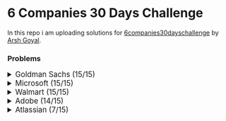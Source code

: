 # 6 Companies 30 Days Challenge

In this repo i am uploading solutions for [6companies30dayschallenge](https://www.proelevate.in/dsa-practice/6-companies-30-days) by [Arsh Goyal](https://www.linkedin.com/in/arshgoyal/).

### Problems

<details>
<summary style="font-size: 1.2em">Goldman Sachs (15/15)</summary>

| Sr No. | Problems                                                                                               | Link                                                                                                                              | Status |
| :----- | :----------------------------------------------------------------------------------------------------- | :-------------------------------------------------------------------------------------------------------------------------------- | :----- |
| 1      | [Minimize the Maximum of Two Arrays](./goldman-sachs/_001_MinimizeMaxOf2Arrays.cpp)                    | [![Problem Link](./assets/leetcode.svg)](https://leetcode.com/problems/minimize-the-maximum-of-two-arrays/)                       | ✅     |
| 2      | [Employee Priority Systems](./goldman-sachs/_002_EmployeePrioritySystems.cpp)                          | [![Problem Link](./assets/leetcode.svg)](https://leetcode.com/problems/high-access-employees/)                                    | ✅     |
| 3      | [Kth smallest element Query](./goldman-sachs/_003_KthSmallestElementQuery.cpp)                         | [![Problem Link](./assets/leetcode.svg)](https://leetcode.com/problems/query-kth-smallest-trimmed-number/)                        | ✅     |
| 4      | [Combination Sum](./goldman-sachs/_004_CombinationSum.cpp)                                             | [![Problem Link](./assets/leetcode.svg)](https://leetcode.com/problems/combination-sum-iii/)                                      | ✅     |
| 5      | [Flip Matrix](./goldman-sachs/_005_FlipMatrix.cpp)                                                     | [![Problem Link](./assets/leetcode.svg)](https://leetcode.com/problems/random-flip-matrix/)                                       | ✅     |
| 6      | [Combinations in Phone Number](./goldman-sachs/_006_CombinationsInAPhoneNo.cpp)                        | [![Problem Link](./assets/leetcode.svg)](https://leetcode.com/problems/letter-combinations-of-a-phone-number/)                    | ✅     |
| 7      | [Find Missing and Repeating](./goldman-sachs/_007_FindMissingAndRepeating.cpp)                         | [![Problem Link](./assets/gfg.svg)](https://www.geeksforgeeks.org/problems/find-missing-and-repeating2512/1)                      | ✅     |
| 8      | [Finding Consecutive Integers From a Data Stream](./goldman-sachs/_008_FindingConsecutiveIntegers.cpp) | [![Problem Link](./assets/leetcode.svg)](https://leetcode.com/problems/find-consecutive-integers-from-a-data-stream/)             | ✅     |
| 9      | [Following a Number Pattern](./goldman-sachs/_009_FollowingNumberPatter.cpp)                           | [![Problem Link](./assets/gfg.svg)](https://www.geeksforgeeks.org/problems/number-following-a-pattern3126/1)                      | ✅     |
| 10     | [K - Divisible Element Subarrays](./goldman-sachs/_010_KDivisibleElementSubarrays.cpp)                 | [![Problem Link](./assets/leetcode.svg)](https://leetcode.com/problems/k-divisible-elements-subarrays/description/)               | ✅     |
| 11     | [Map Of Highest Peak](./goldman-sachs/_011_MapOfHighestPeak.cpp)                                       | [![Problem Link](./assets/leetcode.svg)](https://leetcode.com/problems/map-of-highest-peak/)                                      | ✅     |
| 12     | [Maximum Sum BST](./goldman-sachs/_012_MaximumSumBST.cpp)                                              | [![Problem Link](./assets/leetcode.svg)](https://leetcode.com/problems/maximum-sum-bst-in-binary-tree/)                           | ✅     |
| 13     | [People Aware of a Secret](./goldman-sachs/_013_PeopleAwareOfSecret.cpp)                               | [![Problem Link](./assets/leetcode.svg)](https://leetcode.com/problems/number-of-people-aware-of-a-secret/)                       | ✅     |
| 14     | [Run Length Encoding](./goldman-sachs/_014_RunLengthEncoding.cpp)                                      | [![Problem Link](./assets/gfg.svg)](https://www.geeksforgeeks.org/problems/run-length-encoding/1)                                 | ✅     |
| 15     | [Way to Reach a Position After K Steps](./goldman-sachs/_015_ReachPosAfterKSteps.cpp)                  | [![Problem Link](./assets/leetcode.svg)](https://leetcode.com/problems/number-of-ways-to-reach-a-position-after-exactly-k-steps/) | ✅     |

</details>

<details>
<summary style="font-size: 1.2em">Microsoft (15/15)</summary>
  
| Sr No. | Problems                                                                                               | Link                                                                                                                              | Status |
| :----- | :----------------------------------------------------------------------------------------------------- | :-------------------------------------------------------------------------------------------------------------------------------- | :----- |
| 1      | [Overlap Circle and Rectangle](./Microsoft/_001_overlapCircleAndRectangle.cpp)                         | [![Problem Link](./assets/leetcode.svg)](https://leetcode.com/problems/circle-and-rectangle-overlapping/)                          | ✅     |
| 2      | [Who is the Winner](./Microsoft/_002_WhoIsTheWInner.cpp)                                               | [![Problem Link](./assets/leetcode.svg)](https://leetcode.com/problems/find-the-winner-of-the-circular-game/)                      | ✅     |
| 3      | [Envelopes and Dolls](./Microsoft/_003_EnvelopesAndDolls.cpp/)                                         | [![Problem Link](./assets/leetcode.svg)](https://leetcode.com/problems/russian-doll-envelopes/)                                    | ✅     |
| 4      | [Image Smoother](./Microsoft/_004_ImageSmoother.cpp/)                                                  | [![Problem Link](./assets/leetcode.svg)](https://leetcode.com/problems/image-smoother/)                                            | ✅     |
| 5      | [Minimum Moves to equal Array Elements](./Microsoft/_005_MinimumMoves.cpp/)                                                                                                             | [![Problem Link](./assets/leetcode.svg)](https://leetcode.com/problems/minimum-moves-to-equal-array-elements-ii/)                  | ✅     |
| 6      | [Random Point in Non - Overlapping Rectangles](./Microsoft/_006_RandomPoint.cpp/)                      | [![Problem Link](./assets/leetcode.svg)](https://leetcode.com/problems/random-point-in-non-overlapping-rectangles/)                |  ✅    |
| 7      | [Bulls and Cows](./Microsoft/_007_BullsAndCows.cpp/)                                                   | [![Problem Link](./assets/leetcode.svg)](https://leetcode.com/problems/bulls-and-cows/)                                            | ✅     |
| 8      | [Counting nice Subarrays](./Microsoft/_008_CountingNiceSubarrays.cpp/)                                 | [![Problem Link](./assets/leetcode.svg)](https://leetcode.com/problems/count-number-of-nice-subarrays/)                            | ✅     |
| 9      | [Repeated Dna sequences](./Microsoft/_009_RepeatedDnaSequences.cpp/)                                   | [![Problem Link](./assets/leetcode.svg)](https://leetcode.com/problems/repeated-dna-sequences/)                                    | ✅     |
| 10     | [City With the Smallest Number of Threshold Distance](./Microsoft/_010_CitySmallestThreshold.cpp/)     | [![Problem Link](./assets/leetcode.svg)](https://leetcode.com/problems/find-the-city-with-the-smallest-number-of-neighbors-at-a-threshold-distance/description/)                                                                                   |  ✅    |
| 11     | [Count Number of Incremovable Subarrays I](./Microsoft/_011_CountNumberOfIncremovableSubarrays.cpp/)   | [![Problem Link](./assets/leetcode.svg)](https://leetcode.com/problems/count-the-number-of-incremovable-subarrays-i/)              |  ✅    |
| 12     | [Max Product of Length Of Two Palindromic Sequences](./Microsoft/_012_MaxProductPalindrome.cpp/)       | [![Problem Link](./assets/leetcode.svg)](https://leetcode.com/problems/maximum-product-of-the-length-of-two-palindromic-subsequences/description/) | ✅  |
| 13     | [Wiggle Sort](./Microsoft/_013_WiggleSort.cpp/)                                                        | [![Problem Link](./assets/leetcode.svg)](https://leetcode.com/problems/wiggle-sort-ii)                                             |   ✅   |
| 14     | [Shopping Offers](./Microsoft/_014_ShoppingOffers.cpp/)                                                | [![Problem Link](./assets/leetcode.svg)](https://leetcode.com/problems/shopping-offers/)                                           |   ✅   |
| 15     | [Minimum Cost to Convert String I](./Microsoft/_015_MinimumCostToStringI.cpp/)                         | [![Problem Link](./assets/leetcode.svg)](https://leetcode.com/problems/minimum-cost-to-convert-string-i/)                          |   ✅   |

</details>

<details>
<summary style="font-size: 1.2em">Walmart (15/15)</summary>
  
| Sr No. | Problems                                                                                               | Link                                                                                                                              | Status |
| :----- | :----------------------------------------------------------------------------------------------------- |:-------------------------------------------------------------------------------------------------------------------------------- | :----- |
| 1      | [Largest Divisible Subset](./Walmart/_001_LargestDivisibleSubset.cpp)                         | [![Problem Link](./assets/leetcode.svg)](https://leetcode.com/problems/largest-divisible-subset/)                                        | ✅     |
| 2      | [Find Subsequence of Length K With the Largest Sum](./Walmart/_002_SubsequenceOfLengthK.cpp)  | [![Problem Link](./assets/leetcode.svg)](https://leetcode.com/problems/find-subsequence-of-length-k-with-the-largest-sum/)               | ✅     |
| 3      | [Amount of time for the Binary Tree to be Infected](./Walmart/_003_InfectedBinaryTree.cpp)    | [![Problem Link](./assets/leetcode.svg)](https://leetcode.com/problems/amount-of-time-for-binary-tree-to-be-infected/)                   | ✅     |
| 4      | [K-diff Pairs in an Array](./Walmart/_004_KDiffPairs.cpp)                                     | [![Problem Link](./assets/leetcode.svg)](https://leetcode.com/problems/k-diff-pairs-in-an-array/)                                        | ✅     |
| 5      | [Count the Number of Square-Free Subsets](./Walmart/_005_CountNoOfSquareFreeSubsets.cpp)      | [![Problem Link](./assets/leetcode.svg)](https://leetcode.com/problems/count-the-number-of-square-free-subsets/)                         | ✅     |
| 6      | [Rotate Function](./Walmart/_006_MaxRotateFunction.cpp)                                       | [![Problem Link](./assets/leetcode.svg)](https://leetcode.com/problems/rotate-function/description/)                                     | ✅     |
| 7      | [Get Equal Substrings Within Budget](./Walmart/_007_EqualStringsWithinBudget.cpp)             | [![Problem Link](./assets/leetcode.svg)](https://leetcode.com/problems/get-equal-substrings-within-budget/)                              | ✅     |
| 8      | [Friends of Appropriate Ages](./Walmart/_008_FriendsAppropriateAges.cpp)                      | [![Problem Link](./assets/leetcode.svg)](https://leetcode.com/problems/friends-of-appropriate-ages/)                                     | ✅     |
| 9      | [Maximum Length of Repeated Subarray](./Walmart/_009_maxLenRepeatedSubarray.cpp)              | [![Problem Link](./assets/leetcode.svg)](https://leetcode.com/problems/maximum-length-of-repeated-subarray/)                             | ✅     |
| 10     | [Verify Preorder Serialization of a Binary Tree](./Walmart/_010_preOrderSerialization.cpp)    | [![Problem Link](./assets/leetcode.svg)](https://leetcode.com/problems/verify-preorder-serialization-of-a-binary-tree/)                  | ✅     |
| 11     | [Top K Frequent Words](./Walmart/_011_topKFrequentWords.cpp)                                  | [![Problem Link](./assets/leetcode.svg)](https://leetcode.com/problems/top-k-frequent-words/)                                            | ✅     |
| 12     | [Battleships in a Board](./Walmart/_012_battleshipsInABoard.cpp)                              | [![Problem Link](./assets/leetcode.svg)](https://leetcode.com/problems/battleships-in-a-board/)                                          | ✅     |
| 13     | [Sort Characters by frequency](./Walmart/_013_sortCharactersByFreq.cpp)                       | [![Problem Link](./assets/leetcode.svg)](https://leetcode.com/problems/sort-characters-by-frequency/)                                    | ✅     |
| 14     | [Word Break](./Walmart/_014_wordBreak.cpp)                                                    | [![Problem Link](./assets/leetcode.svg)](https://leetcode.com/problems/word-break/)                                                      | ✅     |
| 15     | [Extra Characters in a String](./Walmart/_015_extraCharInString.cpp)                          | [![Problem Link](./assets/leetcode.svg)](https://leetcode.com/problems/extra-characters-in-a-string/)                                    | ✅     |

</details>

<details>
<summary style="font-size: 1.2em">Adobe (14/15)</summary>

| Sr No. | Problems                                                                                | Link                                                                                                                     | Status |
| :----- | :-------------------------------------------------------------------------------------- | :----------------------------------------------------------------------------------------------------------------------- | :----- |
| 1      | [Trim a Binary Search Tree](./Adobe/_001_trimABST.cpp)                                  | [![Problem Link](./assets/leetcode.svg)](https://leetcode.com/problems/trim-a-binary-search-tree/)                       | ✅     |
| 2      | [Construct the longest New String](./Adobe/_002_constructLongestNewString.cpp)          | [![Problem Link](./assets/leetcode.svg)](https://leetcode.com/problems/construct-the-longest-new-string/description/)    | ✅     |
| 3      | [Short Encoding of Words](./Adobe/_003_shortWordsEncoding.cpp)                          | [![Problem Link](./assets/leetcode.svg)](https://leetcode.com/problems/short-encoding-of-words/)                         | ✅     |
| 4      | [Constrained Subsequence Sum](./Adobe/_004_constrainedSum.cpp)                          | [![Problem Link](./assets/leetcode.svg)](https://leetcode.com/problems/constrained-subsequence-sum/)                     | ✅     |
| 5      | [Special Permutations](./Adobe/_005_specialPermutations.cpp)                            | [![Problem Link](./assets/leetcode.svg)](https://leetcode.com/problems/special-permutations/)                            | ✅     |
| 6      | [Matrix Cells in Distance Order](./Adobe/_006_matrixCellsInDistanceOrder.cpp)           | [![Problem Link](./assets/leetcode.svg)](https://leetcode.com/problems/matrix-cells-in-distance-order/)                  | ✅     |
| 7      | [The Skyline Problem](./Adobe/_007_skylineProblem.cpp)                                  | [![Problem Link](./assets/leetcode.svg)](https://leetcode.com/problems/the-skyline-problem/)                             | ✅     |
| 8      | [Minimum Cost of a Path With Special Roads](./Adobe/_008_specialRoads.cpp)              | [![Problem Link](./assets/leetcode.svg)](https://leetcode.com/problems/minimum-cost-of-a-path-with-special-roads/)       | ✅     |
| 9      | [Longest Word in Dictionary through Deleting](./Adobe/_009_longestDictionaryDelete.cpp) | [![Problem Link](./assets/leetcode.svg)](https://leetcode.com/problems/longest-word-in-dictionary-through-deleting/)     | ✅     |
| 10     | [Find Players With Zero or One Losses](./Adobe/_010_playersWithZeroOrOneLoss.cpp)       | [![Problem Link](./assets/leetcode.svg)](https://leetcode.com/problems/find-players-with-zero-or-one-losses/)            | ✅     |
| 11     | [Cinema Seat Allocation](./Adobe/_011_cinemaSeatAlloc.cpp)                              | [![Problem Link](./assets/leetcode.svg)](https://leetcode.com/problems/cinema-seat-allocation/)                          | ✅     |
| 12     | [Airplane Seat Assignment Probability](./Adobe/_012_airplaneSeatAssignment.cpp)         | [![Problem Link](./assets/leetcode.svg)](https://leetcode.com/problems/airplane-seat-assignment-probability/)            | ✅     |
| 13     | [Erect The Fence](./Adobe/_013_erectTheFence.cpp)                                       | [![Problem Link](./assets/leetcode.svg)](https://leetcode.com/problems/erect-the-fence/)                                 |        |
| 14     | [Get Equal Substrings within Budget](./Adobe/_014_getEqualSubstrings.cpp)               | [![Problem Link](./assets/leetcode.svg)](https://leetcode.com/problems/get-equal-substrings-within-budget/)              | ✅     |
| 15     | [Last moment before all Ants fall out of a plank](./Adobe/_015_lastMomentsAnts.cpp)     | [![Problem Link](./assets/leetcode.svg)](https://leetcode.com/problems/last-moment-before-all-ants-fall-out-of-a-plank/) | ✅     |

</details>

<details>
<summary style="font-size: 1.2em">Atlassian (7/15)</summary>

| Sr No. | Problems                                                                              | Link                                                                                                                 | Status |
| :----- | :------------------------------------------------------------------------------------ | :------------------------------------------------------------------------------------------------------------------- | :----- |
| 1      | [Assign Cookies](./atlassian/_001_AssignCookies.cpp)                                  | [![Problem Link](./assets/leetcode.svg)](https://leetcode.com/problems/assign-cookies/)                              | ✅     |
| 2      | [Throne Inheritance](./atlassian/_002_throneInheritance.cpp)                          | [![Problem Link](./assets/leetcode.svg)](https://leetcode.com/problems/throne-inheritance/)                          | ✅     |
| 3      | [Kth Largest Element in a stream](./atlassian/_003_kthLargestElement.cpp)             | [![Problem Link](./assets/leetcode.svg)](https://leetcode.com/problems/kth-largest-element-in-a-stream/)             | ✅     |
| 4      | [Maximize Area of Square Hole in Grid](./atlassian/_004_maxAreaOfSqHole.cpp)          | [![Problem Link](./assets/leetcode.svg)](https://leetcode.com/problems/maximize-area-of-square-hole-in-grid/)        | ✅     |
| 5      | [LRU Cache](./atlassian/_005_lruCache.cpp)                                            | [![Problem Link](./assets/leetcode.svg)](https://leetcode.com/problems/lru-cache/)                                   | ✅     |
| 6      | [Count words after adding a letter](./atlassian/_006_countWordsAfterAddingLetter.cpp) | [![Problem Link](./assets/leetcode.svg)](https://leetcode.com/problems/count-words-obtained-after-adding-a-letter/)  | ✅     |
| 7      | [Find Beautiful Indices in the Given Array I](./atlassian/_007_beautifulIndices.cpp)  | [![Problem Link](./assets/leetcode.svg)](https://leetcode.com/problems/find-beautiful-indices-in-the-given-array-i/) | ✅     |

</details>
